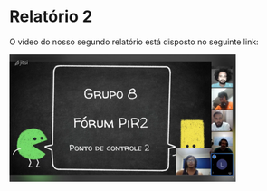# Relatório 2
O vídeo do nosso segundo relatório está disposto no seguinte link:

<a href="https://www.youtube.com/watch?v=5Bo61Jtzyjs"><img src="/assets/relatorios/R2.png" width="400"></a>